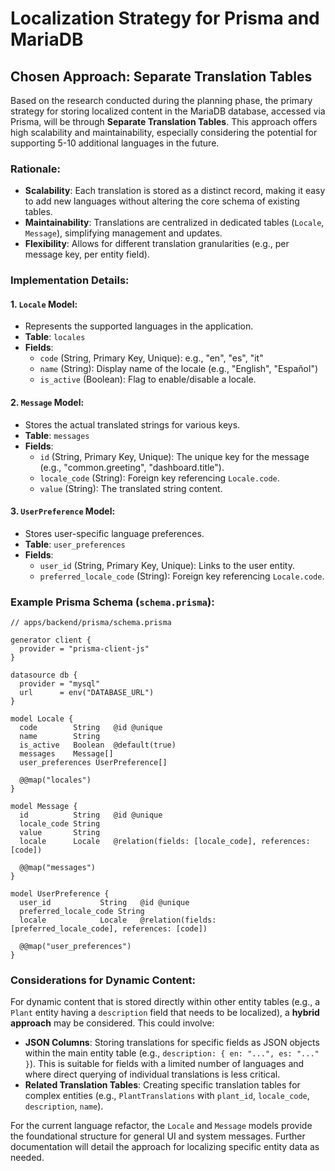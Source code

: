 # Localization Strategy for Prisma and MariaDB

## Chosen Approach: Separate Translation Tables

Based on the research conducted during the planning phase, the primary strategy for storing localized content in the MariaDB database, accessed via Prisma, will be through **Separate Translation Tables**. This approach offers high scalability and maintainability, especially considering the potential for supporting 5-10 additional languages in the future.

### Rationale:
-   **Scalability**: Each translation is stored as a distinct record, making it easy to add new languages without altering the core schema of existing tables.
-   **Maintainability**: Translations are centralized in dedicated tables (`Locale`, `Message`), simplifying management and updates.
-   **Flexibility**: Allows for different translation granularities (e.g., per message key, per entity field).

### Implementation Details:

#### 1. `Locale` Model:
-   Represents the supported languages in the application.
-   **Table**: `locales`
-   **Fields**:
    -   `code` (String, Primary Key, Unique): e.g., "en", "es", "it"
    -   `name` (String): Display name of the locale (e.g., "English", "Español")
    -   `is_active` (Boolean): Flag to enable/disable a locale.

#### 2. `Message` Model:
-   Stores the actual translated strings for various keys.
-   **Table**: `messages`
-   **Fields**:
    -   `id` (String, Primary Key, Unique): The unique key for the message (e.g., "common.greeting", "dashboard.title").
    -   `locale_code` (String): Foreign key referencing `Locale.code`.
    -   `value` (String): The translated string content.

#### 3. `UserPreference` Model:
-   Stores user-specific language preferences.
-   **Table**: `user_preferences`
-   **Fields**:
    -   `user_id` (String, Primary Key, Unique): Links to the user entity.
    -   `preferred_locale_code` (String): Foreign key referencing `Locale.code`.

### Example Prisma Schema (`schema.prisma`):

```prisma
// apps/backend/prisma/schema.prisma

generator client {
  provider = "prisma-client-js"
}

datasource db {
  provider = "mysql"
  url      = env("DATABASE_URL")
}

model Locale {
  code        String   @id @unique
  name        String
  is_active   Boolean  @default(true)
  messages    Message[]
  user_preferences UserPreference[]

  @@map("locales")
}

model Message {
  id          String   @id @unique
  locale_code String
  value       String
  locale      Locale   @relation(fields: [locale_code], references: [code])

  @@map("messages")
}

model UserPreference {
  user_id           String   @id @unique
  preferred_locale_code String
  locale            Locale   @relation(fields: [preferred_locale_code], references: [code])

  @@map("user_preferences")
}
```

### Considerations for Dynamic Content:

For dynamic content that is stored directly within other entity tables (e.g., a `Plant` entity having a `description` field that needs to be localized), a **hybrid approach** may be considered. This could involve:
-   **JSON Columns**: Storing translations for specific fields as JSON objects within the main entity table (e.g., `description: { en: "...", es: "..." }`). This is suitable for fields with a limited number of languages and where direct querying of individual translations is less critical.
-   **Related Translation Tables**: Creating specific translation tables for complex entities (e.g., `PlantTranslations` with `plant_id`, `locale_code`, `description`, `name`).

For the current language refactor, the `Locale` and `Message` models provide the foundational structure for general UI and system messages. Further documentation will detail the approach for localizing specific entity data as needed.
